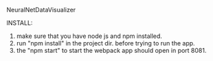 NeuralNetDataVisualizer

INSTALL:
  1. make sure that you have node js and npm installed. 
  2. run "npm install" in the project dir. before trying to run the app. 
  3. the "npm start" to start the webpack app should open in port 8081. 
